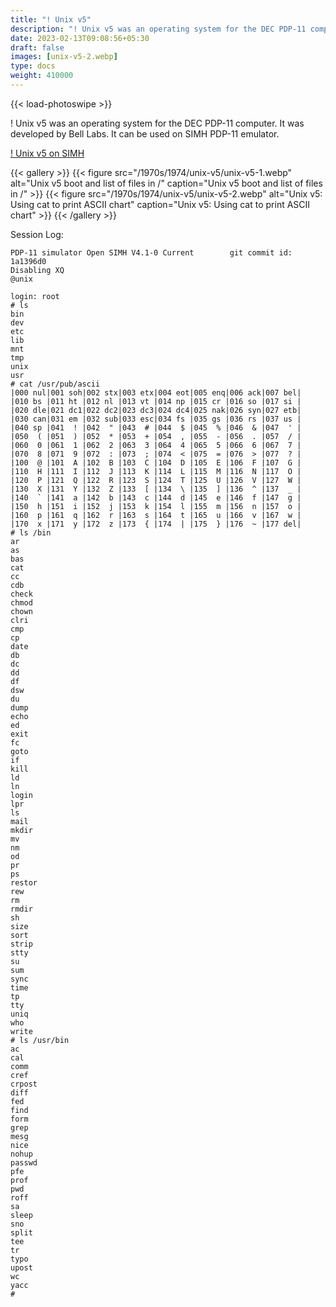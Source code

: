```yaml
---
title: "! Unix v5"
description: "! Unix v5 was an operating system for the DEC PDP-11 computer. It was developed by Bell Labs."
date: 2023-02-13T09:08:56+05:30
draft: false
images: [unix-v5-2.webp]
type: docs
weight: 410000
---
```


{{< load-photoswipe >}}

! Unix v5 was an operating system for the DEC PDP-11 computer. It was developed by Bell Labs. It can be used on SIMH PDP-11 emulator.

<section class="section section-sm">
  <div class="container">
    <div class="row justify-content-center text-center">
      <div class="col-lg-5">
        <p><a class="btn btn-primary btn-md px-4 mb-1" href="https://virtualhub.eu.org/1970s/1974/unix-v5/simh/" role="button">! Unix v5 on SIMH</a></p>
      </div>
    </div>
  </div>
</section>

{{< gallery >}}
  {{< figure src="/1970s/1974/unix-v5/unix-v5-1.webp" alt="Unix v5 boot and list of files in /" caption="Unix v5 boot and list of files in /" >}}
  {{< figure src="/1970s/1974/unix-v5/unix-v5-2.webp" alt="Unix v5: Using cat to print ASCII chart" caption="Unix v5: Using cat to print ASCII chart" >}}
{{< /gallery >}}

Session Log:

```console
PDP-11 simulator Open SIMH V4.1-0 Current        git commit id: 1a1396d0
Disabling XQ
@unix

login: root
# ls
bin
dev
etc
lib
mnt
tmp
unix
usr
# cat /usr/pub/ascii
|000 nul|001 soh|002 stx|003 etx|004 eot|005 enq|006 ack|007 bel|
|010 bs |011 ht |012 nl |013 vt |014 np |015 cr |016 so |017 si |
|020 dle|021 dc1|022 dc2|023 dc3|024 dc4|025 nak|026 syn|027 etb|
|030 can|031 em |032 sub|033 esc|034 fs |035 gs |036 rs |037 us |
|040 sp |041  ! |042  " |043  # |044  $ |045  % |046  & |047  ' |
|050  ( |051  ) |052  * |053  + |054  , |055  - |056  . |057  / |
|060  0 |061  1 |062  2 |063  3 |064  4 |065  5 |066  6 |067  7 |
|070  8 |071  9 |072  : |073  ; |074  < |075  = |076  > |077  ? |
|100  @ |101  A |102  B |103  C |104  D |105  E |106  F |107  G |
|110  H |111  I |112  J |113  K |114  L |115  M |116  N |117  O |
|120  P |121  Q |122  R |123  S |124  T |125  U |126  V |127  W |
|130  X |131  Y |132  Z |133  [ |134  \ |135  ] |136  ^ |137  _ |
|140  ` |141  a |142  b |143  c |144  d |145  e |146  f |147  g |
|150  h |151  i |152  j |153  k |154  l |155  m |156  n |157  o |
|160  p |161  q |162  r |163  s |164  t |165  u |166  v |167  w |
|170  x |171  y |172  z |173  { |174  | |175  } |176  ~ |177 del|
# ls /bin
ar
as
bas
cat
cc
cdb
check
chmod
chown
clri
cmp
cp
date
db
dc
dd
df
dsw
du
dump
echo
ed
exit
fc
goto
if
kill
ld
ln
login
lpr
ls
mail
mkdir
mv
nm
od
pr
ps
restor
rew
rm
rmdir
sh
size
sort
strip
stty
su
sum
sync
time
tp
tty
uniq
who
write
# ls /usr/bin
ac
cal
comm
cref
crpost
diff
fed
find
form
grep
mesg
nice
nohup
passwd
pfe
prof
pwd
roff
sa
sleep
sno
split
tee
tr
typo
upost
wc
yacc
#
```
